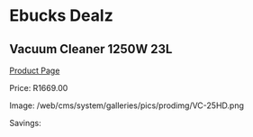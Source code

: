 
# Ebucks Dealz
## Vacuum Cleaner 1250W 23L
[Product Page](https://www.ebucks.com/web/shop/productSelected.do?prodId=1199936547&catId=998409624)

Price: R1669.00

Image: /web/cms/system/galleries/pics/prodimg/VC-25HD.png

Savings: 


	